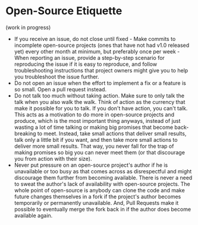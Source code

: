 # Open-Source Etiquette

(work in progress)

- If you receive an issue, do not close until fixed - Make commits to incomplete open-source projects (ones that have not had v1.0 released yet) every other month at minimum, but preferably once per week - When reporting an issue, provide a step-by-step scenario for reproducing the issue if it is easy to reproduce, and follow troubleshooting instructions that project owners might give you to help you troubleshoot the issue further.
- Do not open an issue when the effort to implement a fix or a feature is so small. Open a pull request instead. 
- Do not talk too much without taking action. Make sure to only talk the talk when you also walk the walk. Think of action as the currency that make it possible for you to talk. If you don't have action, you can't talk. This acts as a motivation to do more in open-source projects and produce, which is the most important thing anyways, instead of just wasting a lot of time talking or making big promises that become back-breaking to meet. Instead, take small actions that deliver small results, talk only a little bit if you want, and then take more small actions to deliver more small results. That way, you never fall for the trap of making promises so big you can never meet them (or that discourage you from action with their size).
- Never put pressure on an open-source project's author if he is unavailable or too busy as that comes across as disrespectful and might discourage them further from becoming available. There is never a need to sweat the author's lack of availability with open-source projects. The whole point of open-source is anybody can clone the code and make future changes themselves in a fork if the project's author becomes temporarily or permanently unavailable. And, Pull Requests make it possible to eventually merge the fork back in if the author does become available again.
